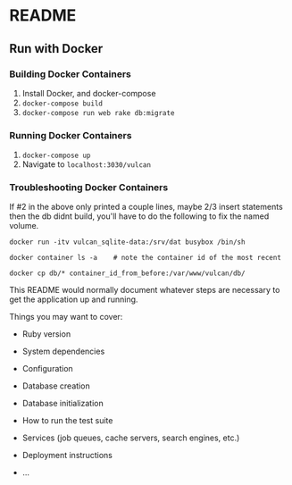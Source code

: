 # README

## Run with Docker

### Building Docker Containers
1. Install Docker, and docker-compose 
2. `docker-compose build`
3. `docker-compose run web rake db:migrate`

### Running Docker Containers
1. `docker-compose up`
2. Navigate to `localhost:3030/vulcan`

### Troubleshooting Docker Containers
If #2 in the above only printed a couple lines, maybe 2/3 insert statements
then the db didnt build, you'll have to do the following to fix the named volume.

`docker run -itv vulcan_sqlite-data:/srv/dat busybox /bin/sh`

`docker container ls -a    # note the container id of the most recent`

`docker cp db/* container_id_from_before:/var/www/vulcan/db/`




This README would normally document whatever steps are necessary to get the
application up and running.

Things you may want to cover:

* Ruby version

* System dependencies

* Configuration

* Database creation

* Database initialization

* How to run the test suite

* Services (job queues, cache servers, search engines, etc.)

* Deployment instructions

* ...
